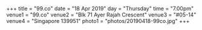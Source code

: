 +++
title = "99.co"
date = "18 Apr 2019"
day = "Thursday"
time = "7.00pm"
venue1 = "99.co"
venue2 = "Blk 71 Ayer Rajah Crescent"
venue3 = "#05-14"
venue4 = "Singapore 139951"
photo1 = "photos/20190418-99co.jpg"
+++
